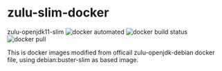 # zulu-slim-docker

zulu-openjdk11-slim
![docker automated](https://img.shields.io/docker/cloud/automated/nosignal/zulu-openjdk11-slim.svg) ![docker build status](https://img.shields.io/docker/cloud/build/nosignal/zulu-openjdk11-slim.svg) ![docker pull](https://img.shields.io/docker/pulls/nosignal/zulu-openjdk11-slim.svg)

This is docker images modified from officail zulu-openjdk-debian docker file, using debian:buster-slim as based image.
